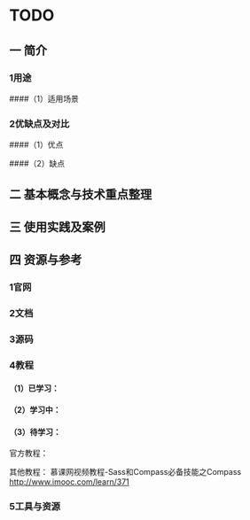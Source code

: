 # TODO

## 一 简介

### 1用途
####（1）适用场景


### 2优缺点及对比
####（1）优点

####（2）缺点


## 二 基本概念与技术重点整理

## 三 使用实践及案例

## 

## 四 资源与参考

### 1官网

### 2文档

### 3源码

### 4教程
#### （1）已学习：



#### （2）学习中：



#### （3）待学习：
官方教程：

其他教程：
慕课网视频教程-Sass和Compass必备技能之Compass
http://www.imooc.com/learn/371

### 5工具与资源
